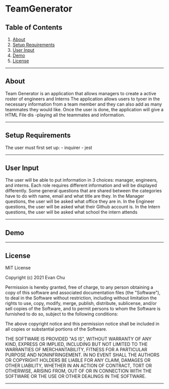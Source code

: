 # TeamGenerator

## Table of Contents


1. [About](#about)
1. [Setup Requirements](#setup-requirements)
1. [User Input](#user-input)
1. [Demo](#demo)
1. [License](#license)

---------------------------	

## About

Team Generator is an application that allows managers to create a active roster of engineers and Interns
The application allows users to tyoer in the necessary information from a team member and they can also
add as many teammates they would like. Once the user is done, the application will give a HTML File dis
-playing all the teammates and information.

---------------------------	

## Setup Requirements 

The user must first set up:
	- inquirer
	- jest

---------------------------	

## User Input
The user will be able to put information in 3 choices: manager, engineers, and interns. Each role requires
different information and will be displayed differently. Some general questions that are shared between the 
categories have to do with name, email and what title are they. In the Manager questions, the user will be 
asked what office they are in. In the Engineer questions, the user will be asked what their Github account is.
In the Intern questions, the user will be asked what school the intern attends

---------------------------	

## Demo

---------------------------	

## License

MIT License

Copyright (c) 2021 Evan Chu

Permission is hereby granted, free of charge, to any person obtaining a copy
of this software and associated documentation files (the "Software"), to deal
in the Software without restriction, including without limitation the rights
to use, copy, modify, merge, publish, distribute, sublicense, and/or sell
copies of the Software, and to permit persons to whom the Software is
furnished to do so, subject to the following conditions:

The above copyright notice and this permission notice shall be included in all
copies or substantial portions of the Software.

THE SOFTWARE IS PROVIDED "AS IS", WITHOUT WARRANTY OF ANY KIND, EXPRESS OR
IMPLIED, INCLUDING BUT NOT LIMITED TO THE WARRANTIES OF MERCHANTABILITY,
FITNESS FOR A PARTICULAR PURPOSE AND NONINFRINGEMENT. IN NO EVENT SHALL THE
AUTHORS OR COPYRIGHT HOLDERS BE LIABLE FOR ANY CLAIM, DAMAGES OR OTHER
LIABILITY, WHETHER IN AN ACTION OF CONTRACT, TORT OR OTHERWISE, ARISING FROM,
OUT OF OR IN CONNECTION WITH THE SOFTWARE OR THE USE OR OTHER DEALINGS IN THE
SOFTWARE.

---------------------------	